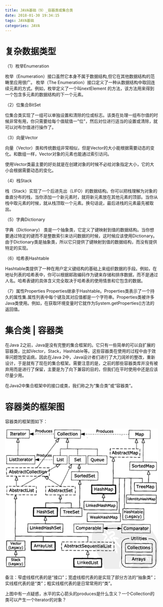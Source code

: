 ```yaml
---
title: JAVA基础（9）_容器类或集合类
date: 2018-01-30 19:34:15
tags: JAVA基础
categories: JAVA
---
```


# 复杂数据类型

（1）枚举Enumeration

枚举（Enumeration）接口虽然它本身不属于数据结构,但它在其他数据结构的范畴里应用很广。 枚举（The Enumeration）接口定义了一种从数据结构中取回连续元素的方式。例如，枚举定义了一个叫nextElement 的方法，该方法用来得到一个包含多元素的数据结构的下一个元素。

（2）位集合BitSet

位集合类实现了一组可以单独设置和清除的位或标志。该类在处理一组布尔值的时候非常有用，你只需要给每个值赋值一"位"，然后对位进行适当的设置或清除，就可以对布尔值进行操作了。

（3）向量Vector

向量（Vector）类和传统数组非常相似，但是Vector的大小能根据需要动态的变化。和数组一样，Vector对象的元素也能通过索引访问。

使用Vector类最主要的好处就是在创建对象的时候不必给对象指定大小，它的大小会根据需要动态的变化。

（4）栈Stack

栈（Stack）实现了一个后进先出（LIFO）的数据结构。你可以把栈理解为对象的垂直分布的栈，当你添加一个新元素时，就将新元素放在其他元素的顶部。当你从栈中取元素的时候，就从栈顶取一个元素。换句话说，最后进栈的元素最先被取出。

（5）字典Dictionary

字典（Dictionary） 类是一个抽象类，它定义了键映射到值的数据结构。当你想要通过特定的键而不是整数索引来访问数据的时候，这时候应该使用Dictionary。由于Dictionary类是抽象类，所以它只提供了键映射到值的数据结构，而没有提供特定的实现。

（6）哈希表Hashtable

Hashtable类提供了一种在用户定义键结构的基础上来组织数据的手段。例如，在地址列表的哈希表中，你可以根据邮政编码作为键来存储和排序数据，而不是通过人名。哈希表键的具体含义完全取决于哈希表的使用情景和它包含的数据。

（7）属性Properties
Properties继承于Hashtable。Properties类表示了一个持久的属性集.属性列表中每个键及其对应值都是一个字符串。Properties类被许多Java类使用。例如，在获取环境变量时它就作为System.getProperties()方法的返回值。

# 集合类 | 容器类

在Java 2之前，Java是没有完整的集合框架的。它只有一些简单的可以自扩展的容器类，比如Vector，Stack，Hashtable等。这些容器类在使用的过程中由于效率问题饱受诟病，因此在Java 2中，Java设计者们进行了大刀阔斧的整改，重新设计，于是就有了现在的集合框架。需要注意的是，之前的那些容器类库并没有被弃用而是进行了保留，主要是为了向下兼容的目的，但我们在平时使用中还是应该尽量少用。

在Java2中集合框架中的接口或类，我们称之为“集合类”或“容器类”。

# 容器类的框架图

容器类的框架图如下：

![](/images/java_syntax_9_1.png)

备注：窄虚线框代表的是“接口”；宽虚线框代表的是实现了部分方法的“抽象类”；实线框代表的是“类”；粗实线框代表的是日常常用的“类”。

上图中有一点疑惑，水平的实心箭头的produces是什么含义？一个Collection的类可以产生一个Iterator的对象？
